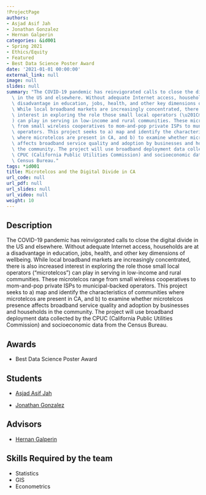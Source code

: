 ```yaml
---
!ProjectPage
authors:
- Asjad Asif Jah
- Jonathan Gonzalez
- Hernan Galperin
categories: &id001
- Spring 2021
- Ethics/Equity
- Featured
- Best Data Science Poster Award
date: '2021-01-01 00:00:00'
external_link: null
image: null
slides: null
summary: "The COVID-19 pandemic has reinvigorated calls to close the digital divide\
  \ in the US and elsewhere. Without adequate Internet access, households are at a\
  \ disadvantage in education, jobs, health, and other key dimensions of wellbeing.\
  \ While local broadband markets are increasingly concentrated, there is also increased\
  \ interest in exploring the role those small local operators (\u201Cmicrotelcos\u201D\
  ) can play in serving in low-income and rural communities. These microtelcos range\
  \ from small wireless cooperatives to mom-and-pop private ISPs to municipal-backed\
  \ operators. This project seeks to a) map and identify the characteristics of communities\
  \ where microtelcos are present in CA, and b) to examine whether microtelcos presence\
  \ affects broadband service quality and adoption by businesses and households in\
  \ the community. The project will use broadband deployment data collected by the\
  \ CPUC (California Public Utilities Commission) and socioeconomic data from the\
  \ Census Bureau."
tags: *id001
title: Microtelcos and the Digital Divide in CA
url_code: null
url_pdf: null
url_slides: null
url_video: null
weight: 10
---
```

## Description

The COVID-19 pandemic has reinvigorated calls to close the digital divide in the US and elsewhere. Without adequate Internet access, households are at a disadvantage in education, jobs, health, and other key dimensions of wellbeing. While local broadband markets are increasingly concentrated, there is also increased interest in exploring the role those small local operators (“microtelcos”) can play in serving in low-income and rural communities. These microtelcos range from small wireless cooperatives to mom-and-pop private ISPs to municipal-backed operators. This project seeks to a) map and identify the characteristics of communities where microtelcos are present in CA, and b) to examine whether microtelcos presence affects broadband service quality and adoption by businesses and households in the community. The project will use broadband deployment data collected by the CPUC (California Public Utilities Commission) and socioeconomic data from the Census Bureau.



## Awards
* Best Data Science Poster Award





## Students

* [Asjad Asif Jah](../../../author/asjad-asif-jah)

* [Jonathan Gonzalez](../../../author/jonathan-gonzalez)

## Advisors

* [Hernan Galperin](../../../author/hernan-galperin)

## Skills Required by the team


* Statistics
* GIS
* Econometrics
